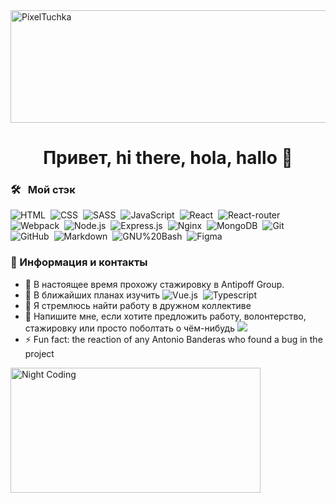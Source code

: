 <!--![Sasha](https://sun9-17.userapi.com/c639526/v639526285/23b8a/_VNDZBII80M.jpg)-->
<img alt="PixelTuchka" src="https://sun9-17.userapi.com/c639526/v639526285/23b8a/_VNDZBII80M.jpg" width=1590px height=180px/>
<h1 align=center>Привет, hi there, hola, hallo 🤙</h1>

### 🛠 &nbsp; Мой стэк 

![HTML](https://img.shields.io/badge/-HTML-05122A?style=flat&logo=HTML5)&nbsp;
![CSS](https://img.shields.io/badge/-CSS-05122A?style=flat&logo=CSS3&logoColor=1572B6)&nbsp;
![SASS](https://img.shields.io/badge/-SASS-05122A?style=flat&logo=sass)&nbsp;
![JavaScript](https://img.shields.io/badge/-JavaScript-05122A?style=flat&logo=javascript)&nbsp;
![React](https://img.shields.io/badge/-React-05122A?style=flat&logo=react)&nbsp;
![React-router](https://img.shields.io/badge/-React_Router-05122A?style=flat&logo=react-router)&nbsp;
![Webpack](https://img.shields.io/badge/-Webpack-05122A?style=flat&logo=webpack)&nbsp;
![Node.js](https://img.shields.io/badge/-Node.js-05122A?style=flat&logo=node.js)&nbsp;
![Express.js](https://img.shields.io/badge/-Express.js-05122A?style=flat&logo=Express.js&logoColor=1572B6)&nbsp;
![Nginx](https://img.shields.io/badge/-Nginx-05122A?style=flat&logo=nginx&logoColor=036d33)&nbsp;
![MongoDB](https://img.shields.io/badge/-MongoDB-05122A?style=flat&logo=mongodb)&nbsp;
![Git](https://img.shields.io/badge/-Git-05122A?style=flat&logo=git)&nbsp;
![GitHub](https://img.shields.io/badge/-GitHub-05122A?style=flat&logo=github)&nbsp;
![Markdown](https://img.shields.io/badge/-Markdown-05122A?style=flat&logo=markdown)&nbsp;
![GNU%20Bash](https://img.shields.io/badge/-GNU%20Bash-05122A?style=flat&logo=GNU%20Bash&logoColor=white)&nbsp;
![Figma](https://img.shields.io/badge/-Figma-05122A?style=flat&logo=figma)&nbsp;

### 🤙 Информация и контакты

* 🔭 В настоящее время прохожу стажировку в Antipoff Group.
* 🌱 В ближайших планах изучить
![Vue.js](https://img.shields.io/badge/-Vue.js-35495E?style=flat&logo=vue.js)&nbsp;
![Typescript](https://img.shields.io/badge/-Typescript-007ACC?style=flat&logo=typescript&logoColor=white)&nbsp;
* 👯 Я стремлюсь найти работу в дружном коллективе 
* 💬 Напишите мне, если хотите предложить работу, волонтерство, стажировку или просто поболтать о чём-нибудь
 <a href="https://t.me/SAnshukov"><img src="https://img.shields.io/badge/Telegram-2CA5E0?&logo=telegram&logoColor=white"/></a>
* ⚡ Fun fact: the reaction of any Antonio Banderas who found a bug in the project
<img alt="Night Coding" src="https://thumbs.gfycat.com/SlightDelectableArgentineruddyduck.webp" align="left" width=400px height=200px/>
